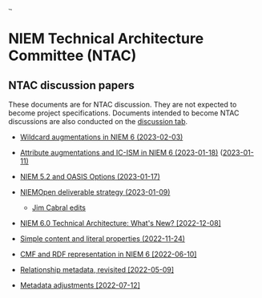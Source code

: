 # [<img src="https://github.com/niemopen/oasis-open-project/raw/main/artwork/NIEM-NO-Logo-v5.png" alt="img" style="zoom: 10%;" />](https://github.com/niemopen/oasis-open-project/blob/main/artwork/NIEM-NO-Logo-v5.png)

# NIEM Technical Architecture Committee (NTAC)

## NTAC discussion papers

These documents are for NTAC discussion.  They are not expected to become project specifications.  Documents intended to become NTAC discussions are also conducted on the [discussion tab](https://github.com/niemopen/ntac-admin/discussions).

* [Wildcard augmentations in NIEM 6 (2023-02-03)](docs/WildcardAugmentations-230203.md)

* [Attribute augmentations and IC-ISM in NIEM 6 (2023-01-18)](docs/AttributeAugmentations-230118.md)  ([2023-01-11)](docs/AttributeAugmentations-230105.md)

* [NIEM 5.2 and OASIS Options (2023-01-17)](docs/oasis-niem-5.2-release-issues.md)

* [NIEMOpen deliverable strategy (2023-01-09)](docs/niemopen-deliverable-strategy.md)

  * [Jim Cabral edits](docs/niemopen-deliverable-strategy-jec.md)

* [NIEM 6.0 Technical Architecture: What's New? [2022-12-08]](docs/NewInNIEM6-221205.pdf)

* [Simple content and literal properties (2022-11-24)](docs/Literals-221124.md)

* [CMF and RDF representation in NIEM 6 [2022-06-10]](docs/NIEM6-RDF-220610.md)

* [Relationship metadata, revisited [2022-05-09]](docs/RelMetadataAgain-220509.md)

* [Metadata adjustments [2022-07-12]](docs/metadata-adjustments.md)
